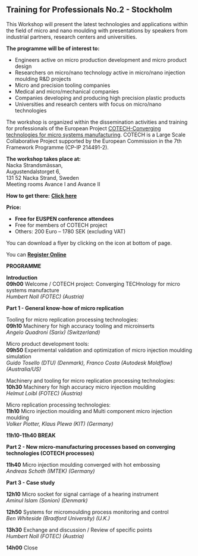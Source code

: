 ## Training for Professionals No.2 - Stockholm

This Workshop will present the latest technologies and applications within the field of micro and nano moulding with presentations by speakers from industrial partners, research centers and universities.
<!--break-->
**The programme will be of interest to:**  
  
* Engineers active on micro production development and micro product design   
* Researchers on micro/nano technology active in micro/nano injection moulding R&D projects   
* Micro and precision tooling companies   
* Medical and micro/mechanical companies   
* Companies developing and producing high precision plastic products   
* Universities and research centers with focus on micro/nano technologies   
  
The workshop is organized within the dissemination activities and training for professionals of the European Project [COTECH-Converging technologies for micro systems manufacturing](http://www.fp7-cotech.eu/). COTECH is a Large Scale Collaborative Project supported by the European Commission in the 7th Framework Programme (CP-IP 214491-2). 

**The workshop takes place at:**  
Nacka Strandsmässan,  
Augustendalstorget 6,  
131 52 Nacka Strand, Sweden  
Meeting rooms Avance I and Avance II  

**How to get there:** [**Click here**](http://eng.nackastrandsmassan.se/page.asp?pageID=1411)  
   
**Price:**  
* **Free for EUSPEN conference attendees**    
* Free for members of COTECH project  
* Others: 200 Euro – 1780 SEK (excluding VAT)  

You can download a flyer by clicking on the icon at bottom of page.  

You can [**Register Online**](http://www.inscription-facile.com/events/register/tJThviTljHnXo97QjImP)   
  
  
**PROGRAMME**  

**Introduction**  
**09h00** Welcome / COTECH project: Converging TECHnology for micro systems manufacture  
*Humbert Noll (FOTEC) (Austria)*  


**Part 1 - General know-how of micro replication**  

Tooling for micro replication processing technologies:  
**09h10**   Machinery for high accuracy tooling and microinserts  
*Angelo Quadroni (Sarix) (Switzerland)*  

  
Micro product development tools:  
**09h50**   Experimental validation and optimization of micro injection moulding simulation  
*Guido Tosello (DTU) (Denmark), Franco Costa (Autodesk Moldflow) (Australia/US)*  


Machinery and tooling for micro replication processing technologies:  
**10h30**   Machinery for high accuracy micro injection moulding  
*Helmut Loibl (FOTEC) (Austria)*  


Micro replication processing technologies:  
**11h10**   Micro injection moulding and Multi component micro injection moulding  
*Volker Piotter, Klaus Plewa (KIT) (Germany)*  
  
  
**11h10-11h40        BREAK**  
                                                                                           
**Part 2 - New micro-manufacturing processes based on converging technologies  (COTECH processes)**  
  
**11h40**   Micro injection moulding converged with hot embossing  
*Andreas Schoth  (IMTEK) (Germany)*  

**Part 3 - Case study**  
  
**12h10**  Micro socket for signal carriage of a hearing instrument  
*Aminul Islam (Sonion) (Denmark)*  

**12h50**      Systems for micromoulding process monitoring and control  
*Ben Whiteside  (Bradford University) (U.K.)*  


**13h30**      Exchange and discussion / Review of specific points   
*Humbert Noll (FOTEC) (Austria)*  

**14h00**       Close